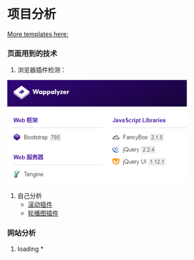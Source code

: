 # 项目分析
[More templates here:](http://www.templatesy.com)
### 页面用到的技术
1. 浏览器插件检测： 

![](img/浏览器检测技术.png)
1. 自己分析
    * [滚动插件](http://www.dowebok.com/131.html)
    * [轮播图插件](http://www.dowebok.com/93.html)
### 网站分析
1. loading
    * 
 
